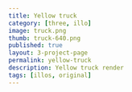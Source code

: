 ```yaml
---
title: Yellow truck
category: [three, illo]
image: truck.png
thumb: truck-640.png
published: true
layout: 3-project-page
permalink: yellow-truck
description: Yellow truck render
tags: [illos, original]
---
```

